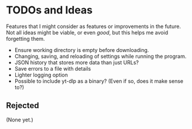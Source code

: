 # TODOs and Ideas

Features that I might consider as features or improvements in the future. Not all ideas might be viable, or even _good_, but this helps me avoid forgetting them.

- Ensure working directory is empty before downloading.
- Changing, saving, and reloading of settings while running the program.
- JSON history that stores more data than just URLs?
- Save errors to a file with details
- Lighter logging option
- Possible to include yt-dlp as a binary? (Even if so, does it make sense to?)

## Rejected

(None yet.)
